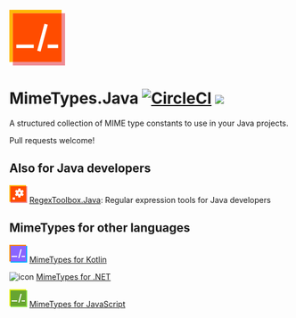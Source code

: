 ![icon](artwork/MimeTypes-icon-100.png)

# MimeTypes.Java [![CircleCI](https://circleci.com/gh/markwhitaker/MimeTypes.Java.svg?style=shield)](https://circleci.com/gh/markwhitaker/MimeTypes.Java) [![](https://jitpack.io/v/markwhitaker/MimeTypes.Java.svg)](https://jitpack.io/#markwhitaker/MimeTypes.Java)


A structured collection of MIME type constants to use in your Java projects.

Pull requests welcome!

## Also for Java developers

![icon](https://raw.githubusercontent.com/markwhitaker/RegexToolbox.Java/main/artwork/RegexToolbox-icon-32.png) [RegexToolbox.Java](https://github.com/markwhitaker/RegexToolbox.Java): Regular expression tools for Java developers

## MimeTypes for other languages

![icon](https://raw.githubusercontent.com/markwhitaker/MimeTypes.kt/master/artwork/MimeTypes-icon-32.png) [MimeTypes for Kotlin](https://github.com/markwhitaker/MimeTypes.kt)

![icon](https://raw.githubusercontent.com/markwhitaker/MimeTypes.NET/master/Artwork/MimeTypes-icon-32.png) [MimeTypes for .NET](https://github.com/markwhitaker/MimeTypes.NET)

![icon](https://raw.githubusercontent.com/markwhitaker/MimeTypes.js/master/artwork/MimeTypes-icon-32.png) [MimeTypes for JavaScript](https://github.com/markwhitaker/MimeTypes.js)
